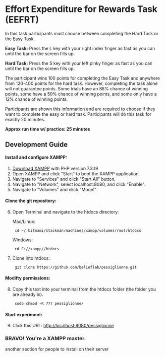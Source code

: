 # Effort Expenditure for Rewards Task (EEFRT)
In this task participants must choose between completing the Hard Task or the Easy Task. 

**Easy Task:** Press the L key with your right index finger as fast as you can until the bar on the screen fills up.

**Hard Task:** Press the S key with your left pinky finger as fast as you can until the bar on the screen fills up.

The participant wins 100 points for completing the Easy Task and anywhere from 120-400 points for the hard task. However, completing the task alone will not guarantee points. Some trials have an 88% chance of winning points, some have a 50% chance of winning points, and some only have a 12% chance of winning points.

Participants are shown this information and are required to choose if they want to complete the easy or hard task. Participants will do this task for exactly 20 minutes. 

**Approx run time w/ practice: 25 minutes**


## Development Guide

#### Install and configure XAMPP:
1. [Download XAMPP](https://www.apachefriends.org/download.html) with PHP version 7.3.19
2. Open XAMPP and click "Start" to boot the XAMPP application.
3. Navigate to "Services" and click "Start All" button.
4. Navigate to "Network", select localhost:8080, and click "Enable".
5. Navigate to "Volumes" and click "Mount".

#### Clone the git repository:
6. Open Terminal and navigate to the htdocs directory:

    Mac/Linux:

        cd ~/.bitnami/stackman/machines/xampp/volumes/root/htdocs
    Windows:

        cd C://xampp//htdocs

7. Clone into htdocs:

        git clone https://github.com/belieflab/pessiglionne.git

#### Modifty permissions:
8. Copy this text into your terminal from the htdocs folder (the folder you are already in).

        sudo chmod -R 777 pessiglionne/
        
#### Start experiment:     
9. Click this URL: [http://localhost:8080/pessiglionne](http://localhost:8080/pessiglionne)
      
      
      
### BRAVO! You're a XAMPP master.



another section for people to install on their server
        
